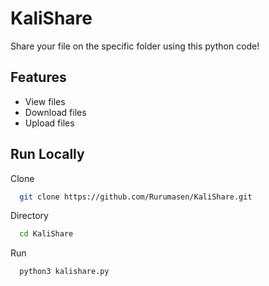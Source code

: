 
# KaliShare

Share your file on the specific folder using this python code!

## Features

- View files
- Download files
- Upload files

## Run Locally

Clone

```bash
  git clone https://github.com/Rurumasen/KaliShare.git
```

Directory

```bash
  cd KaliShare
```

Run

```bash
  python3 kalishare.py
```
